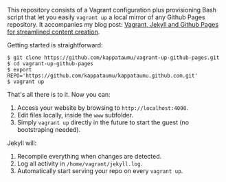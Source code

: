 This repository consists of a Vagrant configuration plus provisioning Bash script that let you easily `vagrant up` a local mirror of any Github Pages repository. It accompanies my blog post: [Vagrant, Jekyll and Github Pages for streamlined content creation](http://kappataumu.com/articles/vagrant-jekyll-github-pages-streamlined-content-creation.html).

Getting started is straightforward:

```
$ git clone https://github.com/kappataumu/vagrant-up-github-pages.git
$ cd vagrant-up-github-pages
$ export REPO='https://github.com/kappataumu/kappataumu.github.com.git'
$ vagrant up
```

That's all there is to it. Now you can:

1. Access your website by browsing to `http://localhost:4000`.
2. Edit files locally, inside the `www` subfolder.
3. Simply `vagrant up` directly in the future to start the guest (no bootstraping needed).

Jekyll will: 

1. Recompile everything when changes are detected.
2. Log all activity in `/home/vagrant/jekyll.log`.
3. Automatically start serving your repo on every `vagrant up`.

